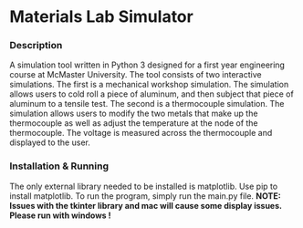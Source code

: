 # Materials Lab Simulator #

### Description ###
A simulation tool written in Python 3 designed for a first year engineering course at McMaster University. The tool consists of two interactive simulations. The first is a mechanical workshop simulation. The simulation allows users to cold roll a piece of aluminum, and then subject that piece of aluminum to a tensile test. The second is a thermocouple simulation. The simulation allows users to modify the two metals that make up the thermocouple as well as adjust the temperature at the node of the thermocouple. The voltage is measured across the thermocouple and displayed to the user.

### Installation & Running ###
The only external library needed to be installed is matplotlib. Use pip to install matplotlib. To run the program, simply run the main.py file. **NOTE: Issues with the tkinter library and mac will cause some display issues. Please run with windows !**
